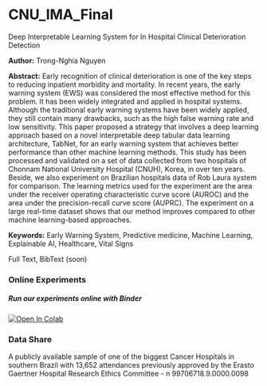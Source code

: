 # CNU_IMA_Final
Deep Interpretable Learning System for In Hospital Clinical Deterioration Detection

**Author:** Trong-Nghia Nguyen

**Abstract:** Early recognition of clinical deterioration is one of the key steps to reducing inpatient morbidity and mortality. In recent years, the early warning system (EWS) was considered the most effective method for this problem. It has been widely integrated and applied in hospital systems. Although the traditional early warning systems have been widely applied, they still contain many drawbacks, such as the high false warning rate and low sensitivity. This paper proposed a strategy that involves a deep learning approach based on a novel interpretable deep tabular data learning architecture, TabNet, for an early warning system that achieves better performance than other machine learning methods. This study has been processed and validated on a set of data collected from two hospitals of Chonnam National University Hospital (CNUH), Korea, in over ten years. Beside, we also experiment on Brazilian hospitals data of Rob Laura system for comparison. The learning metrics used for the experiment are the area under the receiver operating characteristic curve score (AUROC) and the area under the precision-recall curve score (AUPRC). The experiment on a large real-time dataset shows that our method improves compared to other machine learning-based approaches.

**Keywords:** Early Warning System, Predictive medicine, Machine Learning, Explainable AI, Healthcare, Vital Signs

Full Text, BibText (soon)

### Online Experiments
##### Run our experiments online with Binder

[![Open In Colab](https://colab.research.google.com/assets/colab-badge.svg)](https://colab.research.google.com/github/laura-health/cbms2020/blob/master/colab_experiments.ipynb)

### Data Share
A publicly available sample of one of the biggest Cancer Hospitals in southern Brazil with 13,652 attendances previously approved by the Erasto Gaertner Hospital Research Ethics Committee - n 99706718.9.0000.0098
